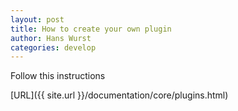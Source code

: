 ```yaml
---
layout: post
title: How to create your own plugin
author: Hans Wurst
categories: develop
---
```


Follow this instructions

[URL]({{ site.url }}/documentation/core/plugins.html)
